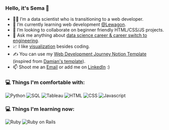 ### Hello, it's Sema 👋



- :woman_technologist: I’m a data scientist who is transitioning to a web developer.
- 🌱 I’m currently learning web development [@Lewagon](https://www.lewagon.com/).
- 👯 I’m looking to collaborate on beginner friendly HTML/CSS/JS projects.
- 💬 Ask me anything about [data science career & career switch to engineering](https://superpeer.com/karanse?s=d).
- :chart_with_upwards_trend: I like [visualization](https://public.tableau.com/app/profile/sema.karan#!/) besides coding.
- :writing_hand: You can use my [Web Development Journey Notion Template](https://workable-mask-834.notion.site/Frontend-Engineering-Journey-Template-288a2c42e9b445ddaa243dc6a3addeff) (inspired from [Damian's template](https://www.damiandemasi.com/)).
- 📫 Shoot me an [Email](mailto:karan18sema@gmail.com) or add me on [LinkedIn](https://www.linkedin.com/in/sema-karan-93144029/) :)

### 💻 Things I'm comfortable with:
![Python](https://img.shields.io/badge/Python-%20-green) ![SQL](https://img.shields.io/badge/SQL-%20-orange) ![Tableau](https://img.shields.io/badge/Tableau-%20-blue) ![HTML](https://img.shields.io/badge/HTML-%20-lightgrey) ![CSS](https://img.shields.io/badge/CSS-%20-red) ![Javascript](https://img.shields.io/badge/Javascript-%20-yellow)

### 💻 Things I'm learning now:
![Ruby](https://img.shields.io/badge/Ruby-%20-red) ![Ruby on Rails]([https://img.shields.io/badge/Ruby-%20-red](https://img.shields.io/badge/RubyonRails-%20-yello)https://img.shields.io/badge/RubyonRails-%20-yello) 


